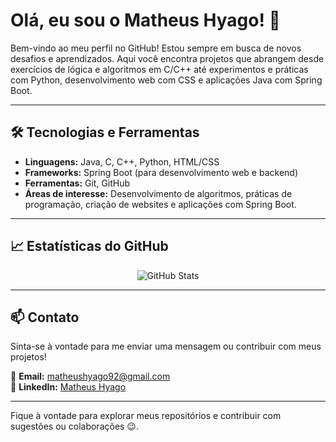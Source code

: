 # Olá, eu sou o Matheus Hyago! 👋

Bem-vindo ao meu perfil no GitHub! Estou sempre em busca de novos desafios e aprendizados. Aqui você encontra projetos que abrangem desde exercícios de lógica e algoritmos em C/C++ até experimentos e práticas com Python, desenvolvimento web com CSS e aplicações Java com Spring Boot.

---

## 🛠️ Tecnologias e Ferramentas  

<p align="center">
  <!-- Logo MySQL -->
  <i class="devicon-mysql-plain colored"></i>
  
  <!-- Logo Oracle Database -->
  <i class="devicon-oracle-original colored"></i>
  
  <!-- Logo Java -->
  <i class="devicon-java-plain colored"></i>
  
  <!-- Logo Spring Boot -->
  <i class="devicon-spring-plain colored"></i>
  
  <!-- Logo HTML -->
  <i class="devicon-html5-plain colored"></i>
  
  <!-- Logo CSS -->
  <i class="devicon-css3-plain colored"></i>
  
  <!-- Logo C++ -->
  <i class="devicon-cplusplus-plain colored"></i>
  
  <!-- Logo Python -->
  <i class="devicon-python-plain colored"></i>
</p>


- **Linguagens:** Java, C, C++, Python, HTML/CSS  
- **Frameworks:** Spring Boot (para desenvolvimento web e backend)  
- **Ferramentas:** Git, GitHub  
- **Áreas de interesse:** Desenvolvimento de algoritmos, práticas de programação, criação de websites e aplicações com Spring Boot.  

---

## 📈 Estatísticas do GitHub  

<p align="center">
  <img src="https://github-readme-stats.vercel.app/api?username=MatheusHyago&show_icons=true&theme=dark" alt="GitHub Stats">
</p>

---

## 📫 Contato  

Sinta-se à vontade para me enviar uma mensagem ou contribuir com meus projetos!  

📧 **Email:** [matheushyago92@gmail.com](mailto:matheushyago92@gmail.com)  
🔗 **LinkedIn:** [Matheus Hyago](https://www.linkedin.com/in/matheus-hyago-662897260/)  

---

Fique à vontade para explorar meus repositórios e contribuir com sugestões ou colaborações 😉.
